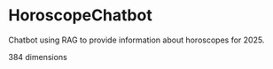 # HoroscopeChatbot
Chatbot using RAG to provide information about horoscopes for 2025.

384 dimensions
